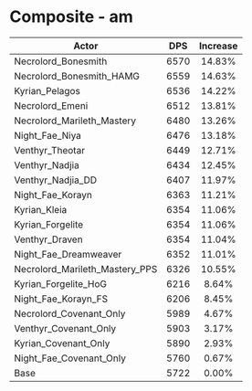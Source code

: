 # Composite - am
| Actor | DPS | Increase |
|---|:---:|:---:|
|Necrolord_Bonesmith|6570|14.83%|
|Necrolord_Bonesmith_HAMG|6559|14.63%|
|Kyrian_Pelagos|6536|14.22%|
|Necrolord_Emeni|6512|13.81%|
|Necrolord_Marileth_Mastery|6480|13.26%|
|Night_Fae_Niya|6476|13.18%|
|Venthyr_Theotar|6449|12.71%|
|Venthyr_Nadjia|6434|12.45%|
|Venthyr_Nadjia_DD|6407|11.97%|
|Night_Fae_Korayn|6363|11.21%|
|Kyrian_Kleia|6354|11.06%|
|Kyrian_Forgelite|6354|11.06%|
|Venthyr_Draven|6354|11.04%|
|Night_Fae_Dreamweaver|6352|11.01%|
|Necrolord_Marileth_Mastery_PPS|6326|10.55%|
|Kyrian_Forgelite_HoG|6216|8.64%|
|Night_Fae_Korayn_FS|6206|8.45%|
|Necrolord_Covenant_Only|5989|4.67%|
|Venthyr_Covenant_Only|5903|3.17%|
|Kyrian_Covenant_Only|5890|2.93%|
|Night_Fae_Covenant_Only|5760|0.67%|
|Base|5722|0.00%|
